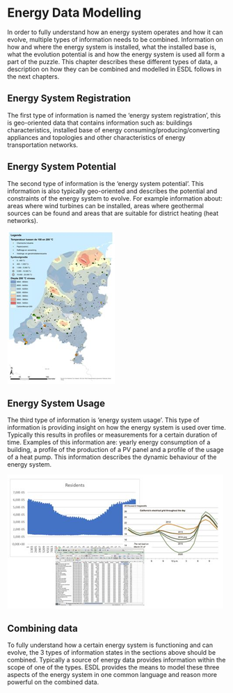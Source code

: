 # Energy Data Modelling

In order to fully understand how an energy system operates and how it can evolve, multiple types of information needs to be combined.  Information on how and where the energy system is installed, what the installed base is, what the evolution potential is and how the energy system is used all form a part of the puzzle. This chapter describes these different types of data, a description on how they can be combined and modelled in ESDL follows in the next chapters.

## Energy System Registration

The first type of information is named the ‘energy system registration’, this is geo-oriented data that contains information such as: buildings characteristics, installed base of energy consuming/producing/converting appliances and topologies and other characteristics of energy transportation networks.

## Energy System Potential

The second type of information is the ‘energy system potential’.  This information is also typically geo-oriented and describes the potential and constraints of the energy system to evolve. For example information about: areas where wind turbines can be installed, areas where geothermal sources can be found and areas that are suitable for district heating \(heat networks\).

![](Images/Dutch%20Geo%20Potential.JPG)

## Energy System Usage

The third type of information is ‘energy system usage’. This type of information is providing insight on how the energy system is used over time. Typically this results in profiles or measurements for a certain duration of time. Examples of this information are: yearly energy consumption of a building, a profile of the production of a PV panel and a profile of the usage of a heat pump. This information describes the dynamic behaviour of the energy system.

![](Images/Repository%20Data.JPG)

## Combining data

To fully understand how a certain energy system is functioning and can evolve, the 3 types of information states in the sections above should be combined. Typically a source of energy data provides information within the scope of one of the types.  ESDL provides the means to model these three aspects of the energy system in one common language and reason more powerful on the combined data.

